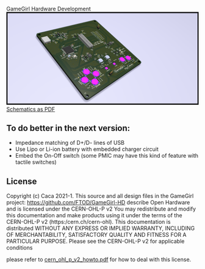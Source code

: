 GameGirl Hardware Development
![image](GameGirl.png)
[Schematics as PDF](schematics.pdf)
## To do better in the next version:
-   Impedance matching of D+/D- lines of USB
-   Use Lipo or Li-ion battery with embedded charger circuit
-   Embed the On-Off switch (some PMIC may have this kind of feature with tactile switches)
## License

Copyright (c) Caca 2021-1.
This source and all design files in the GameGirl project: https://github.com/FTOD/GameGirl-HD describe Open Hardware and is licensed under the CERN-OHL-P
v2
You may redistribute and modify this documentation and make products
using it under the terms of the CERN-OHL-P v2 (https:/cern.ch/cern-ohl).
This documentation is distributed WITHOUT ANY EXPRESS OR IMPLIED
WARRANTY, INCLUDING OF MERCHANTABILITY, SATISFACTORY QUALITY
AND FITNESS FOR A PARTICULAR PURPOSE. Please see the CERN-OHL-P v2
for applicable conditions

please refer to [cern_ohl_p_v2_howto.pdf](cern_ohl_p_v2_howto.pdf) for how to deal with this license.
